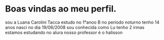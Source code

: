 # Boas vindas ao meu perfil.
sou a Luana Carolini Tacca
estudo  no 1°anoo B no periodo noturno
tenho 14 anos 
nasci no dia 19/06/2008
sou conhecida como Lu
tenho 2 irmas 
estamos  estudando no alura 
nosso professor é o halisson


